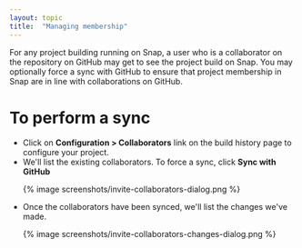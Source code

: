 ```yaml
---
layout: topic
title:  "Managing membership"
---
```


For any project building running on Snap, a user who is a collaborator on the repository on GitHub may get to see the project build on Snap. You may optionally force a sync with GitHub to ensure that project membership in Snap are in line with collaborations on GitHub.


# To perform a sync

* Click on **Configuration > Collaborators** link on the build history page to configure your project.
* We'll list the existing collaborators. To force a sync, click **Sync with GitHub**
  <p>{% image screenshots/invite-collaborators-dialog.png %}</p>
* Once the collaborators have been synced, we'll list the changes we've made.
  <p>{% image screenshots/invite-collaborators-changes-dialog.png %}</p>
